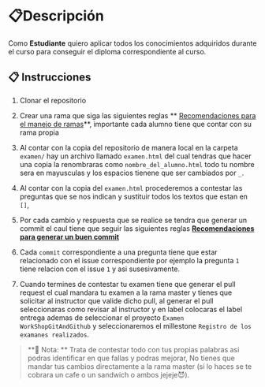 # 📋Descripción

Como **Estudiante** quiero aplicar todos los conocimientos adquiridos durante el curso para conseguir el diploma correspondiente al curso.



## 📋 Instrucciones

1. Clonar el repositorio

2. Crear una rama que siga las siguientes reglas ** [Recomendaciones para el manejo de ramas](https://medium.com/@jmz12/recomendaciones-para-el-manejo-de-ramas-5dd4b5a23c91)**, importante cada alumno tiene que contar con su rama propia

3. Al contar con la copia del repositorio de manera local en la carpeta `examen/` hay un archivo llamado `examen.html` del cual tendras que hacer una copia la renombraras como `nombre_del_alumno.html` todo tu nombre sera en mayusculas y los espacios tienene que ser cambiados por `_`.

4. Al contar con la copia del `examen.html` procederemos a contestar las preguntas que se nos indican y sustituir todos los textos que estan en `[]`, 

5. Por cada cambio y respuesta que se realice se tendra que generar un commit el caul tiene que seguir las siguientes reglas **[Recomendaciones para generar un buen commit](https://medium.com/@jmz12/buenas-pr%C3%A1cticas-para-commits-5eb4c86b9a47)**

6. Cada `commit` correspondiente a una pregunta tiene que estar relacionado con el issue correspondiente por ejemplo la pregunta `1` tiene relacion con el issue `1` y asi susesivamente.

7. Cuando termines de contestar tu examen tiene que generar el pull request el cual mandara tu examen a la rama master y tienes que solicitar al instructor que valide dicho pull, al generar el pull seleccionaras como revisar al instructor y en label colocaras el label entrega ademas de seleccionar el proyecto `Examen WorkShopGitAndGithub` y seleccionaremos el millestone `Registro de los examanes realizados`.




> **🔖 Nota: ** Trata de contestar todo con tus propias palabras asi podras identificar en que fallas y podras mejorar, No tienes que mandar tus cambios directamente a la rama master (si lo haces se te cobrara un cafe o un sandwich o ambos jejeje😈).
